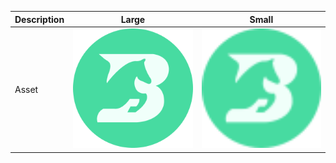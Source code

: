 |Description|Large|Small|
|---|---|---|
|Asset|<img src="https://github.com/BAyield/asset/blob/main/png/token_256.png" width=256 />|<img src="https://github.com/BAyield/asset/blob/main/svg/token_32.svg" width=256 />|
